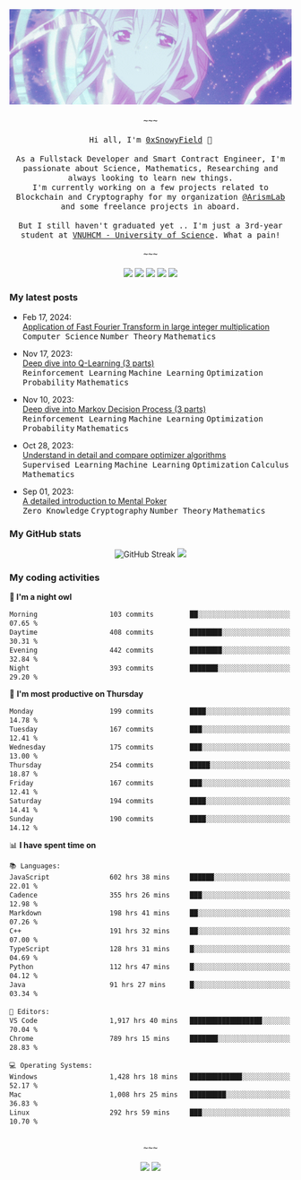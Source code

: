 <div align='center'>
<img src="./assets/banner.gif" alt="Banner" width="1000" />
  <samp>
    </br></br>~~~</br></br>
    Hi all, I'm <a href="https://snowyfield.me/">0xSnowyField</a> 🧸
    </br></br>
    As a Fullstack Developer and Smart Contract Engineer, I'm passionate about Science, Mathematics, Researching and always looking to learn new things.</br> I'm currently working on a few projects related to Blockchain and Cryptography for my organization <a href="https://github.com/ArismLab">@ArismLab</a> and some freelance projects in aboard.
    </br></br>
    But I still haven't graduated yet .. I'm just a 3rd-year student at <a href="https://en.hcmus.edu.vn/">VNUHCM - University of Science</a>. What a pain!
    </br></br>~~~</br></br>
  </samp>
  <a href = "https://wakatime.com/@SnowyField1906" target="_blank"><img src="https://img.shields.io/badge/-Wakatime-000000?style=for-the-badge&logo=wakatime&logoColor=white"></a>
  <a href="https://linkedin.com/in/NHThuan" target="_blank"><img src="https://img.shields.io/badge/-LinkedIn-0A66C2?style=for-the-badge&logo=linkedin&logoColor=white"></a>
  <a href="https://stackoverflow.com/users/17358240/snowyfield" target="_blank"><img src="https://img.shields.io/badge/StackOverflow-F58025?style=for-the-badge&logo=stackoverflow&logoColor=white" target="_blank"></a>
  <a href="https://facebook.com/SnowyField1906" target="_blank"><img src="https://img.shields.io/badge/-Facebook-0A66C2?style=for-the-badge&logo=facebook&logoColor=white"></a>
  <a href="https://x.com/SnowyField1906" target="_blank"><img src="https://img.shields.io/badge/-Twitter-000000?style=for-the-badge&logo=x&logoColor=white"></a>
</div>

### My latest posts

- Feb 17, 2024\: <br/>
  <a href="https://www.snowyfield.me/posts/ung-dung-fast-fourier-transform-trong-phep-nhan-so-nguyen-lon" target="_blank">Application of Fast Fourier Transform in large integer multiplication</a><br/>
  <kbd>Computer Science</kbd> <kbd>Number Theory</kbd> <kbd>Mathematics</kbd>
  
- Nov 17, 2023\: <br/>
  <a href="https://www.snowyfield.me/posts/hieu-sau-ve-q-learning-phan-1" target="_blank">Deep dive into Q-Learning (3 parts)</a><br/>
  <kbd>Reinforcement Learning</kbd> <kbd>Machine Learning</kbd> <kbd>Optimization</kbd> <kbd>Probability</kbd> <kbd>Mathematics</kbd>
  
- Nov 10, 2023\: <br/>
  <a href="https://www.snowyfield.me/posts/hieu-sau-ve-markov-decision-process-phan-1" target="_blank">Deep dive into Markov Decision Process (3 parts)</a><br/>
  <kbd>Reinforcement Learning</kbd> <kbd>Machine Learning</kbd> <kbd>Optimization</kbd> <kbd>Probability</kbd> <kbd>Mathematics</kbd>
  
- Oct 28, 2023\: <br/>
  <a href="https://www.snowyfield.me/posts/tim-hieu-chi-tiet-va-so-sanh-cac-thuat-toan-optimizer" target="_blank">Understand in detail and compare optimizer algorithms</a><br/>
  <kbd>Supervised Learning</kbd> <kbd>Machine Learning</kbd> <kbd>Optimization</kbd> <kbd>Calculus</kbd> <kbd>Mathematics</kbd>
  
- Sep 01, 2023\: <br/>
  <a href="https://www.snowyfield.me/posts/gioi-thieu-chi-tiet-ve-bai-toan-mental-poker" target="_blank">A detailed introduction to Mental Poker</a><br/>
  <kbd>Zero Knowledge</kbd> <kbd>Cryptography</kbd> <kbd>Number Theory</kbd> <kbd>Mathematics</kbd>

### My GitHub stats

<div align="center">
  <img src="https://github-readme-streak-stats.herokuapp.com?user=SnowyFIeld1906&theme=swift&hide_border=true&date_format=M%20j%5B%2C%20Y%5D&card_width=1000" alt="GitHub Streak" />
  <img src='http://github-profile-summary-cards.vercel.app/api/cards/profile-details?username=SnowyFIeld1906&theme=swift' width='1000px'/>
</div>

### My coding activities

<!--START_SECTION:waka-->
**🦉 I'm a night owl** 

```text
Morning                  103 commits         ██░░░░░░░░░░░░░░░░░░░░░░░   07.65 % 
Daytime                  408 commits         ████████░░░░░░░░░░░░░░░░░   30.31 % 
Evening                  442 commits         ████████░░░░░░░░░░░░░░░░░   32.84 % 
Night                    393 commits         ███████░░░░░░░░░░░░░░░░░░   29.20 % 
```
📅 **I'm most productive on Thursday** 

```text
Monday                   199 commits         ████░░░░░░░░░░░░░░░░░░░░░   14.78 % 
Tuesday                  167 commits         ███░░░░░░░░░░░░░░░░░░░░░░   12.41 % 
Wednesday                175 commits         ███░░░░░░░░░░░░░░░░░░░░░░   13.00 % 
Thursday                 254 commits         █████░░░░░░░░░░░░░░░░░░░░   18.87 % 
Friday                   167 commits         ███░░░░░░░░░░░░░░░░░░░░░░   12.41 % 
Saturday                 194 commits         ████░░░░░░░░░░░░░░░░░░░░░   14.41 % 
Sunday                   190 commits         ████░░░░░░░░░░░░░░░░░░░░░   14.12 % 
```


📊 **I have spent time on** 

```text
📚 Languages: 
JavaScript               602 hrs 38 mins     ██████░░░░░░░░░░░░░░░░░░░   22.01 % 
Cadence                  355 hrs 26 mins     ███░░░░░░░░░░░░░░░░░░░░░░   12.98 % 
Markdown                 198 hrs 41 mins     ██░░░░░░░░░░░░░░░░░░░░░░░   07.26 % 
C++                      191 hrs 32 mins     ██░░░░░░░░░░░░░░░░░░░░░░░   07.00 % 
TypeScript               128 hrs 31 mins     █░░░░░░░░░░░░░░░░░░░░░░░░   04.69 % 
Python                   112 hrs 47 mins     █░░░░░░░░░░░░░░░░░░░░░░░░   04.12 % 
Java                     91 hrs 27 mins      █░░░░░░░░░░░░░░░░░░░░░░░░   03.34 % 

📑 Editors: 
VS Code                  1,917 hrs 40 mins   ██████████████████░░░░░░░   70.04 % 
Chrome                   789 hrs 15 mins     ███████░░░░░░░░░░░░░░░░░░   28.83 % 

💻 Operating Systems: 
Windows                  1,428 hrs 18 mins   █████████████░░░░░░░░░░░░   52.17 % 
Mac                      1,008 hrs 25 mins   █████████░░░░░░░░░░░░░░░░   36.83 % 
Linux                    292 hrs 59 mins     ███░░░░░░░░░░░░░░░░░░░░░░   10.70 % 
```

<div align='center'><samp></br>~~~</br></br></samp><img src='http://img.shields.io/badge/2.7%20thousand%20coding%20hours-black?style=for-the-badge' /> <img src='https://img.shields.io/badge/3.5%20million%20lines%20of%20code-black?style=for-the-badge' /></div>


<!--END_SECTION:waka-->
